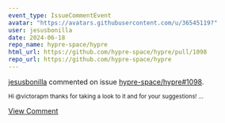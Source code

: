```yaml
---
event_type: IssueCommentEvent
avatar: "https://avatars.githubusercontent.com/u/36545119?"
user: jesusbonilla
date: 2024-06-18
repo_name: hypre-space/hypre
html_url: https://github.com/hypre-space/hypre/pull/1098
repo_url: https://github.com/hypre-space/hypre
---
```


<a href='https://github.com/jesusbonilla' target='_blank'>jesusbonilla</a> commented on issue <a href='https://github.com/hypre-space/hypre/pull/1098' target='_blank'>hypre-space/hypre#1098</a>.

<small>Hi @victorapm thanks for taking a look to it and for your suggestions! ...</small>

<a href='https://github.com/hypre-space/hypre/pull/1098' target='_blank'>View Comment</a>